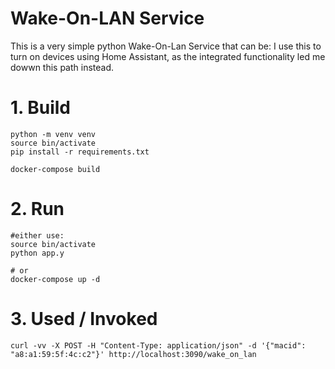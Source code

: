 # Wake-On-LAN Service

This is a very simple python Wake-On-Lan Service that can be:
I use this to turn on devices using Home Assistant, as the integrated functionality led me dowwn this path instead.

# 1. Build
```
python -m venv venv
source bin/activate
pip install -r requirements.txt

docker-compose build
```

# 2. Run
```
#either use:
source bin/activate
python app.y

# or
docker-compose up -d
```

# 3. Used / Invoked
```
curl -vv -X POST -H "Content-Type: application/json" -d '{"macid": "a8:a1:59:5f:4c:c2"}' http://localhost:3090/wake_on_lan
```
